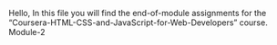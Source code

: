 Hello, 
In this file you will find the end-of-module assignments for the “Coursera-HTML-CSS-and-JavaScript-for-Web-Developers” course.
Module-2
